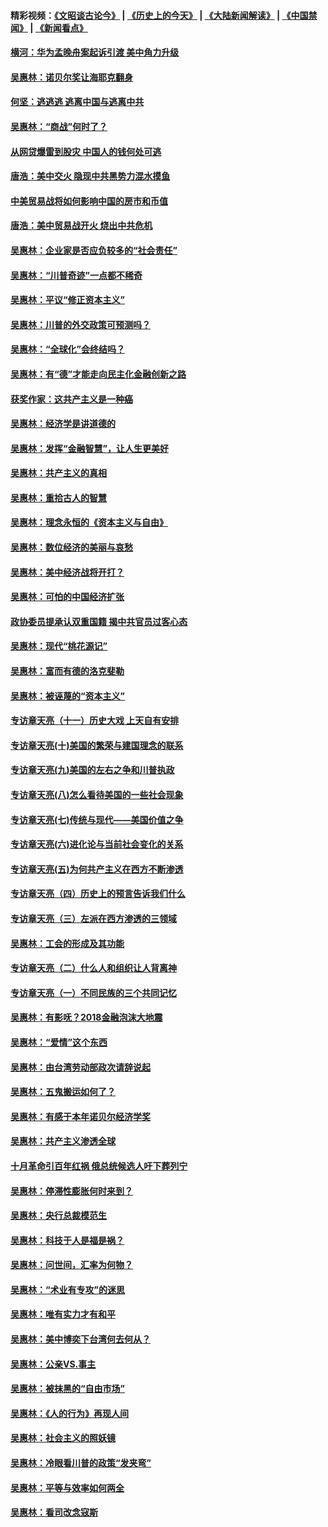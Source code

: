 #### 精彩视频：[《文昭谈古论今》](http://45.32.25.56/wenzhao) | [《历史上的今天》](http://45.32.25.56/today-in-history) | [《大陆新闻解读》](http://45.32.25.56/ntdtv-comedy) | [《中国禁闻》](http://45.32.25.56/ntdtv-news) | [《新闻看点》](http://45.32.25.56/news-insight) 

 #### [横河：华为孟晚舟案起诉引渡 美中角力升级](../pages/nsc423/n11027230.md?t=02090931) 

#### [吴惠林：诺贝尔奖让海耶克翻身](../pages/nsc423/n10890049.md?t=02090931) 

#### [何坚：逃逃逃 逃离中国与逃离中共](../pages/nsc423/n10592891.md?t=02090931) 

#### [吴惠林：“商战”何时了？](../pages/nsc423/n10573558.md?t=02090931) 

#### [从网贷爆雷到股灾 中国人的钱何处可逃](../pages/nsc423/n10572800.md?t=02090931) 

#### [唐浩：美中交火 隐现中共黑势力混水摸鱼](../pages/nsc423/n10544040.md?t=02090931) 

#### [中美贸易战将如何影响中国的房市和币值](../pages/nsc423/n10543697.md?t=02090931) 

#### [唐浩：美中贸易战开火 烧出中共危机](../pages/nsc423/n10540126.md?t=02090931) 

#### [吴惠林：企业家是否应负较多的“社会责任”](../pages/nsc423/n10535022.md?t=02090931) 

#### [吴惠林：“川普奇迹”一点都不稀奇](../pages/nsc423/n10512808.md?t=02090931) 

#### [吴惠林：平议“修正资本主义”](../pages/nsc423/n10495724.md?t=02090931) 

#### [吴惠林：川普的外交政策可预测吗？](../pages/nsc423/n10462387.md?t=02090931) 

#### [吴惠林：“全球化”会终结吗？](../pages/nsc423/n10452838.md?t=02090931) 

#### [吴惠林：有“德”才能走向民主化金融创新之路](../pages/nsc423/n10432292.md?t=02090931) 

#### [获奖作家：这共产主义是一种癌](../pages/nsc423/n10431541.md?t=02090931) 

#### [吴惠林：经济学是讲道德的](../pages/nsc423/n10398014.md?t=02090931) 

#### [吴惠林：发挥“金融智慧”，让人生更美好](../pages/nsc423/n10375019.md?t=02090931) 

#### [吴惠林：共产主义的真相](../pages/nsc423/n10351394.md?t=02090931) 

#### [吴惠林：重拾古人的智慧](../pages/nsc423/n10337691.md?t=02090931) 

#### [吴惠林：理念永恒的《资本主义与自由》](../pages/nsc423/n10316274.md?t=02090931) 

#### [吴惠林：数位经济的美丽与哀愁](../pages/nsc423/n10292946.md?t=02090931) 

#### [吴惠林：美中经济战将开打？](../pages/nsc423/n10258825.md?t=02090931) 

#### [吴惠林：可怕的中国经济扩张](../pages/nsc423/n10219147.md?t=02090931) 

#### [政协委员提承认双重国籍 揭中共官员过客心态](../pages/nsc423/n10208809.md?t=02090931) 

#### [吴惠林：现代“桃花源记”](../pages/nsc423/n10185234.md?t=02090931) 

#### [吴惠林：富而有德的洛克斐勒](../pages/nsc423/n10142264.md?t=02090931) 

#### [吴惠林：被诬蔑的“资本主义”](../pages/nsc423/n10124816.md?t=02090931) 

#### [专访章天亮（十一）历史大戏 上天自有安排](../pages/nsc423/n10094905.md?t=02090931) 

#### [专访章天亮(十)美国的繁荣与建国理念的联系](../pages/nsc423/n10094899.md?t=02090931) 

#### [专访章天亮(九)美国的左右之争和川普执政](../pages/nsc423/n10094889.md?t=02090931) 

#### [专访章天亮(八)怎么看待美国的一些社会现象](../pages/nsc423/n10094857.md?t=02090931) 

#### [专访章天亮(七)传统与现代——美国价值之争](../pages/nsc423/n10093140.md?t=02090931) 

#### [专访章天亮(六)进化论与当前社会变化的关系](../pages/nsc423/n10092036.md?t=02090931) 

#### [专访章天亮(五)为何共产主义在西方不断渗透](../pages/nsc423/n10083620.md?t=02090931) 

#### [专访章天亮（四）历史上的预言告诉我们什么](../pages/nsc423/n10083606.md?t=02090931) 

#### [专访章天亮（三）左派在西方渗透的三领域](../pages/nsc423/n10081115.md?t=02090931) 

#### [吴惠林：工会的形成及其功能](../pages/nsc423/n10080633.md?t=02090931) 

#### [专访章天亮（二）什么人和组织让人背离神](../pages/nsc423/n10076637.md?t=02090931) 

#### [专访章天亮（一）不同民族的三个共同记忆](../pages/nsc423/n10074188.md?t=02090931) 

#### [吴惠林：有影呒？2018金融泡沫大地震](../pages/nsc423/n10040534.md?t=02090931) 

#### [吴惠林：“爱情”这个东西](../pages/nsc423/n10019423.md?t=02090931) 

#### [吴惠林：由台湾劳动部政次请辞说起](../pages/nsc423/n9979679.md?t=02090931) 

#### [吴惠林：五鬼搬运如何了？](../pages/nsc423/n9925338.md?t=02090931) 

#### [吴惠林：有感于本年诺贝尔经济学奖](../pages/nsc423/n9871883.md?t=02090931) 

#### [吴惠林：共产主义渗透全球](../pages/nsc423/n9812748.md?t=02090931) 

#### [十月革命引百年红祸 俄总统候选人吁下葬列宁](../pages/nsc423/n9810182.md?t=02090931) 

#### [吴惠林：停滞性膨胀何时来到？](../pages/nsc423/n9764136.md?t=02090931) 

#### [吴惠林：央行总裁模范生](../pages/nsc423/n9728134.md?t=02090931) 

#### [吴惠林：科技于人是福是祸？](../pages/nsc423/n9672982.md?t=02090931) 

#### [吴惠林：问世间，汇率为何物？](../pages/nsc423/n9621788.md?t=02090931) 

#### [吴惠林：“术业有专攻”的迷思](../pages/nsc423/n9580363.md?t=02090931) 

#### [吴惠林：唯有实力才有和平](../pages/nsc423/n9529599.md?t=02090931) 

#### [吴惠林：美中博奕下台湾何去何从？](../pages/nsc423/n9483598.md?t=02090931) 

#### [吴惠林：公亲VS.事主](../pages/nsc423/n9425637.md?t=02090931) 

#### [吴惠林：被抹黑的“自由市场”](../pages/nsc423/n9351545.md?t=02090931) 

#### [吴惠林：《人的行为》再现人间](../pages/nsc423/n9296339.md?t=02090931) 

#### [吴惠林：社会主义的照妖镜](../pages/nsc423/n9243460.md?t=02090931) 

#### [吴惠林：冷眼看川普的政策“发夹弯”](../pages/nsc423/n9120684.md?t=02090931) 

#### [吴惠林：平等与效率如何两全](../pages/nsc423/n9075430.md?t=02090931) 

#### [吴惠林：看司改念寇斯](../pages/nsc423/n9024915.md?t=02090931) 

